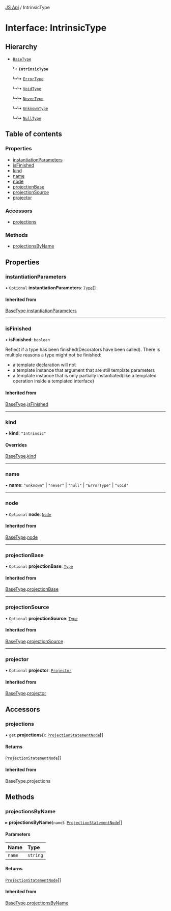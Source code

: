 [JS Api](../index.md) / IntrinsicType

# Interface: IntrinsicType

## Hierarchy

- [`BaseType`](BaseType.md)

  ↳ **`IntrinsicType`**

  ↳↳ [`ErrorType`](ErrorType.md)

  ↳↳ [`VoidType`](VoidType.md)

  ↳↳ [`NeverType`](NeverType.md)

  ↳↳ [`UnknownType`](UnknownType.md)

  ↳↳ [`NullType`](NullType.md)

## Table of contents

### Properties

- [instantiationParameters](IntrinsicType.md#instantiationparameters)
- [isFinished](IntrinsicType.md#isfinished)
- [kind](IntrinsicType.md#kind)
- [name](IntrinsicType.md#name)
- [node](IntrinsicType.md#node)
- [projectionBase](IntrinsicType.md#projectionbase)
- [projectionSource](IntrinsicType.md#projectionsource)
- [projector](IntrinsicType.md#projector)

### Accessors

- [projections](IntrinsicType.md#projections)

### Methods

- [projectionsByName](IntrinsicType.md#projectionsbyname)

## Properties

### instantiationParameters

• `Optional` **instantiationParameters**: [`Type`](../index.md#type)[]

#### Inherited from

[BaseType](BaseType.md).[instantiationParameters](BaseType.md#instantiationparameters)

___

### isFinished

• **isFinished**: `boolean`

Reflect if a type has been finished(Decorators have been called).
There is multiple reasons a type might not be finished:
- a template declaration will not
- a template instance that argument that are still template parameters
- a template instance that is only partially instantiated(like a templated operation inside a templated interface)

#### Inherited from

[BaseType](BaseType.md).[isFinished](BaseType.md#isfinished)

___

### kind

• **kind**: ``"Intrinsic"``

#### Overrides

[BaseType](BaseType.md).[kind](BaseType.md#kind)

___

### name

• **name**: ``"unknown"`` \| ``"never"`` \| ``"null"`` \| ``"ErrorType"`` \| ``"void"``

___

### node

• `Optional` **node**: [`Node`](../index.md#node)

#### Inherited from

[BaseType](BaseType.md).[node](BaseType.md#node)

___

### projectionBase

• `Optional` **projectionBase**: [`Type`](../index.md#type)

#### Inherited from

[BaseType](BaseType.md).[projectionBase](BaseType.md#projectionbase)

___

### projectionSource

• `Optional` **projectionSource**: [`Type`](../index.md#type)

#### Inherited from

[BaseType](BaseType.md).[projectionSource](BaseType.md#projectionsource)

___

### projector

• `Optional` **projector**: [`Projector`](Projector.md)

#### Inherited from

[BaseType](BaseType.md).[projector](BaseType.md#projector)

## Accessors

### projections

• `get` **projections**(): [`ProjectionStatementNode`](ProjectionStatementNode.md)[]

#### Returns

[`ProjectionStatementNode`](ProjectionStatementNode.md)[]

#### Inherited from

BaseType.projections

## Methods

### projectionsByName

▸ **projectionsByName**(`name`): [`ProjectionStatementNode`](ProjectionStatementNode.md)[]

#### Parameters

| Name | Type |
| :------ | :------ |
| `name` | `string` |

#### Returns

[`ProjectionStatementNode`](ProjectionStatementNode.md)[]

#### Inherited from

[BaseType](BaseType.md).[projectionsByName](BaseType.md#projectionsbyname)
